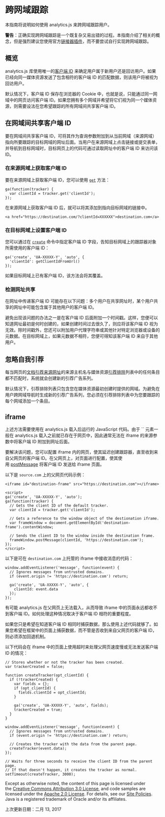 # 跨网域跟踪

本指南将说明如何使用 analytics.js 来跨网域跟踪用户。

**警告**：正确实现跨网域跟踪是一个既复杂又易出错的过程。本指南介绍了相关的概念，但是强烈建议您使用官方[链接器插件](https://developers.google.cn/analytics/devguides/collection/analyticsjs/linker?hl=zh-cn)，而不要尝试自行实现跨网域跟踪。

## 概览

analytics.js 库使用唯一的[客户端 ID](https://developers.google.cn/analytics/devguides/collection/analyticsjs/field-reference?hl=zh-cn#clientId) 来确定用户属于新用户还是回访用户。如果已经向同一媒体资源发送了包含相符的客户端 ID 的匹配数据，则该用户将被视为回访用户。

默认情况下，客户端 ID 保存在浏览器的 Cookie 中，也就是说，只能通过同一网域中的网页访问客户端 ID。如果您拥有多个网域并希望将它们视为同一个媒体资源，则需要设法在您希望跟踪的所有网域间共享客户端 ID。

## 在网域间共享客户端 ID

要在网域间共享客户端 ID，可将其作为查询参数附加到从当前网域（来源网域）指向所要跟踪的目标网域的网址后面。当用户在来源网域上点击链接或提交表单，并导航到目标网域时，目标网页上的代码可通过读取网址中的客户端 ID 来访问该 ID。

### 在来源网域上获取客户端 ID

要在来源网域上获取客户端 ID，您可以使用 [`get`](https://developers.google.cn/analytics/devguides/collection/analyticsjs/tracker-object-reference?hl=zh-cn#get) 方法：

```
ga(function(tracker) {
  var clientId = tracker.get('clientId');
});

```

在来源网域上获取客户端 ID 后，就可以将其添加到指向目标网域的链接中。

```
<a href="https://destination.com/?clientId=XXXXXX">destination.com</a>

```

### 在目标网域上设置客户端 ID

您可以通过在 [`create`](https://developers.google.cn/analytics/devguides/collection/analyticsjs/command-queue-reference?hl=zh-cn#create) 命令中指定客户端 ID 字段，告知目标网域上的跟踪器对象所需使用的客户端 ID：

```
ga('create', 'UA-XXXXX-Y', 'auto', {
  'clientId': getClientIdFromUrl()
});

```

如果目标网域上已有客户端 ID，该方法会将其覆盖。

### 检测网址共享

在网址中传递客户端 ID 可能存在以下问题：多个用户在共享网址时，某个用户共享的网址中可能包含属于其他用户的客户端 ID。

避免出现该问题的办法之一是在客户端 ID 后面附加一个时间戳。这样，您便可以知道网址最初是何时创建的，如果创建时间过去很久了，则应将该客户端 ID 视为无效。除时间戳外，您还可以附加用户代理字符串或其他针对特定浏览器或设备的元数据。在目标网域上，如果元数据不相符，您便可得知该客户端 ID 来自于其他用户。

## 忽略自我引荐

每当网页的[文档引荐来源网址](https://developers.google.cn/analytics/devguides/collection/analyticsjs/field-reference?hl=zh-cn#referrer)的来源主机名与媒体资源[引荐排除](https://support.google.com/analytics/answer/2795830?hl=zh-cn)列表中的任何条目都不匹配时，系统就会创建新的引荐广告系列。

默认情况下，引荐排除列表只包含您在媒体资源最初创建时提供的网域。为避免在用户跨网域导航时生成新的引荐广告系列，您必须在引荐排除列表中为您要跟踪的每个网域添加一个条目。

## iframe

上述方法需要使用在 analytics.js 载入后运行的 JavaScript 代码。由于 `` 元素一般在 analytics.js 载入之前就已存在于网页中，因此通常无法在 iframe 的来源参数中将客户端 ID 附加到网址后面。

要解决该问题，您可以配置 iframe 内的网页，使其延迟创建跟踪器，直至收到来自父网页的客户端 ID。在父网页上，对页面进行配置，使其使用 [postMessage](https://developer.mozilla.org/zh-CN/docs/Web/API/Window/postMessage) 将客户端 ID 发送给 iframe 页面。

以下是 `source.com` 上的父网页代码示例：

```
<iframe id="destination-frame" src="https://destination.com"></iframe>

<script>
ga('create', 'UA-XXXXX-Y', 'auto');
ga(function(tracker) {
  // Gets the client ID of the default tracker.
  var clientId = tracker.get('clientId');

  // Gets a reference to the window object of the destionation iframe.
  var frameWindow = document.getElementById('destination-frame').contentWindow;

  // Sends the client ID to the window inside the destination frame.
  frameWindow.postMessage(clientId, 'https://destination.com');
});
</script>

```

以下是可在 `destination.com` 上托管的 iframe 中接收消息的代码：

```
window.addEventListener('message', function(event) {
  // Ignores messages from untrusted domains.
  if (event.origin != 'https://destination.com') return;

  ga('create', 'UA-XXXXX-Y', 'auto', {
    clientId: event.data
  });
});

```

有可能 analytics.js 在父网页上无法载入，从而导致 iframe 中的页面永远都收不到客户端 ID。如何处理这种情况取决于客户端 ID 相符的重要程度。

如果您只是希望在知道客户端 ID 相同时捕获数据，那么使用上述代码就够了。如果您希望在框架中的页面上捕获数据，而不管是否收到来自父网页的客户端 ID，则必须添加回退机制。

以下代码会在 iframe 中的页面上使用超时来处理父网页速度慢或无法发送客户端 ID 的情况：

```
// Stores whether or not the tracker has been created.
var trackerCreated = false;

function createTracker(opt_clientId) {
  if (!trackerCreated) {
    var fields = {};
    if (opt_clientId) {
      fields.clientId = opt_clientId;
    }

    ga('create', 'UA-XXXXX-Y', 'auto', fields);
    trackerCreated = true;
  }
}

window.addEventListener('message', function(event) {
  // Ignores messages from untrusted domains.
  if (event.origin != 'https://destination.com') return;

  // Creates the tracker with the data from the parent page.
  createTracker(event.data);
});

// Waits for three seconds to receive the client ID from the parent page.
// If that doesn't happen, it creates the tracker as normal.
setTimeout(createTracker, 3000);

```

Except as otherwise noted, the content of this page is licensed under the [Creative Commons Attribution 3.0 License](http://creativecommons.org/licenses/by/3.0/), and code samples are licensed under the [Apache 2.0 License](http://www.apache.org/licenses/LICENSE-2.0). For details, see our [Site Policies](https://developers.google.cn/terms/site-policies?hl=zh-cn). Java is a registered trademark of Oracle and/or its affiliates.

上次更新日期：二月 13, 2017